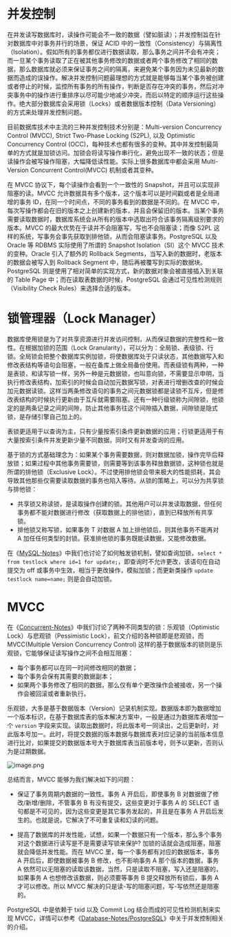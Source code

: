 # 并发控制

在并发读写数据库时，读操作可能会不一致的数据（譬如脏读）；并发控制旨在针对数据库中对事务并行的场景，保证 ACID 中的一致性（Consistency）与隔离性（Isolation）。假如所有的事务都仅进行数据读取，那么事务之间并不会有冲突；而一旦某个事务读取了正在被其他事务修改的数据或者两个事务修改了相同的数据，那么数据库就必须来保证事务之间的隔离，来避免某个事务因为未见最新的数据而造成的误操作。解决并发控制问题最理想的方式就是能够每当某个事务被创建或者停止的时候，监控所有事务的所有操作，判断是否存在冲突的事务，然后对冲突事务中的操作进行重排序以尽可能少地减少冲突，而后以特定的顺序运行这些操作。绝大部分数据库会采用锁（Locks）或者数据版本控制（Data Versioning）的方式来处理并发控制问题。

目前数据库技术中主流的三种并发控制技术分别是：Multi-version Concurrency Control (MVCC), Strict Two-Phase Locking (S2PL), 以及 Optimistic Concurrency Control (OCC)，每种技术也都有很多的变种。其中并发控制最简单的方式就是加锁访问。加锁会将读写操作串行化，避免出现不一致的状态；但是读操作会被写操作阻塞，大幅降低读性能。实际上很多数据库中都会采用 Multi-Version Concurrent Control(MVCC) 机制或者其变种。

在 MVCC 协议下，每个读操作会看到一个一致性的 Snapshot，并且可以实现非阻塞的读。MVCC 允许数据具有多个版本，这个版本可以是时间戳或者是全局递增的事务 ID，在同一个时间点，不同的事务看到的数据是不同的。在 MVCC 中，每次写操作都会在旧的版本之上创建新的版本，并且会保留旧的版本。当某个事务需要读取数据时，数据库系统会从所有的版本中选取出符合该事务隔离级别要求的版本。MVCC 的最大优势在于读并不会阻塞写，写也不会阻塞读；而像 S2PL 这样的系统，写事务会事先获取到排他锁，从而会阻塞读事务。PostgreSQL 以及 Oracle 等 RDBMS 实际使用了所谓的 Snapshot Isolation（SI）这个 MVCC 技术的变种。Oracle 引入了额外的 Rollback Segments，当写入新的数据时，老版本的数据会被写入到 Rollback Segment 中，随后再被覆写到实际的数据块。PostgreSQL 则是使用了相对简单的实现方式，新的数据对象会被直接插入到关联的 Table Page 中；而在读取表数据的时候，PostgreSQL 会通过可见性检测规则（Visibility Check Rules）来选择合适的版本。

# 锁管理器（Lock Manager）

数据库使用锁是为了对共享资源进行并发访问控制，从而保证数据的完整性和一致性。在根据加锁的范围（Lock Granularity），可以分为：全局锁、表级锁、行锁。全局锁会把整个数据库实例加锁，将使数据库处于只读状态，其他数据写入和修改表结构等语句会阻塞，一般在备库上做全局备份使用。而表级锁有两种，一种是表锁，和读写锁一样，另外一种是元数据锁，也叫意向锁，不需要显示申明，当执行修改表结构，加索引的时候会自动加元数据写锁，对表进行增删改查的时候会加元数据读锁。这样当两条修改语句的事务之间元数据锁都是读锁不互斥，但是修改表结构的时候执行更新由于互斥就需要阻塞。还有一种行级锁称为间隙锁，他锁定的是两条记录之间的间隙，防止其他事务往这个间隙插入数据，间隙锁是隐式锁，是存储引擎自己加上的。

表锁更适用于以查询为主，只有少量按索引条件更新数据的应用；行锁更适用于有大量按索引条件并发更新少量不同数据，同时又有并发查询的应用。

基于锁的方式基础理念为：如果某个事务需要数据，则对数据加锁，操作完毕后释放锁；如果过程中其他事务需要锁，则需要等到该事务释放数据锁，这种锁也就是所谓的排他锁（Exclusive Lock）。不过使用排他锁会带来极大的性能损耗，其会导致其他那些仅需要读取数据的事务也陷入等待。从锁的策略上，可以分为共享锁与排他锁：

- 共享锁又称读锁，是读取操作创建的锁。其他用户可以并发读取数据，但任何事务都不能对数据进行修改（获取数据上的排他锁），直到已释放所有共享锁。
- 排他锁又称写锁，如果事务 T 对数据 A 加上排他锁后，则其他事务不能再对 A 加任任何类型的封锁。获准排他锁的事务既能读数据，又能修改数据。

在《[MySQL-Notes](https://github.com/wx-chevalier/MySQL-Notes?q=)》中我们也讨论了如何触发锁机制，譬如查询加锁，`select * from testlock where id=1 for update;`，即查询时不允许更改，该语句在自动提交为 off 或事务中生效，相当于更改操作，模拟加锁；而更新类操作 `update testlock name=name;` 则是会自动加锁。

# MVCC

在《[Concurrent-Notes](https://github.com/wx-chevalier/Concurrent-Notes?q=)》中我们讨论了两种不同类型的锁：乐观锁（Optimistic Lock）与悲观锁（Pessimistic Lock），前文介绍的各种锁即是悲观锁，而 MVCC(Multiple Version Concurrency Control) 这样的基于数据版本的锁则是乐观锁，它能够保证读写操作之间不会相互阻塞：

- 每个事务都可以在同一时间修改相同的数据；
- 每个事务会保有其需要的数据副本；
- 如果两个事务修改了相同的数据，那么仅有单个更改操作会被接收，另一个操作会被回滚或者重新执行。

乐观锁，大多是基于数据版本（Version）记录机制实现。数据版本即为数据增加一个版本标识，在基于数据库表的版本解决方案中，一般是通过为数据库表增加一个 `version` 字段来实现。读取出数据时，将此版本号一同读出，之后更新时，对此版本号加一。此时，将提交数据的版本数据与数据库表对应记录的当前版本信息进行比对，如果提交的数据版本号大于数据库表当前版本号，则予以更新，否则认为是过期数据。

![image.png](https://assets.ng-tech.icu/item/20230424143734.png)

总结而言，MVCC 能够为我们解决如下的问题：

- 保证了事务周期内数据的一致性。事务 A 开启后，即使事务 B 对数据做了修改/新增/删除，不管事务 B 有没有提交，这些变更对于事务 A 的 SELECT 语句都是不可见的，因为这些变更是其它事务发起的，并且是在事务 A 开启后发生的。也就是说，它解决了不可重复读和幻读的问题。

- 提高了数据库的并发性能，试想，如果一个数据只有一个版本，那么多个事务对这个数据进行读写是不是需要读写锁来保护? 加锁的话就会造成阻塞，阻塞就会降低并发性能。而在 MVCC 里，每一个事务都有对应的数据版本，事务 A 开启后，即使数据被事务 B 修改，也不影响事务 A 那个版本的数据，事务 A 依然可以无阻塞的读取该数据，当然，只是读取不阻塞，写入还是阻塞的，如果事务 A 也想修改该数据，则必须要等事务 B 提交释放所有锁后，事务 A 才可以修改。所以 MVCC 解决的只是读-写的阻塞问题，写-写依然还是阻塞的。

PostgreSQL 中是依赖于 txid 以及 Commit Log 结合而成的可见性检测机制来实现 MVCC，详情可以参考《[Database-Notes/PostgreSQL](https://github.com/wx-chevalier/Database-Notes?q=)》中关于并发控制相关的介绍。
